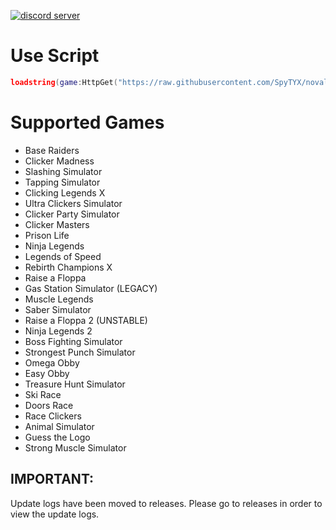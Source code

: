 [![discord server](https://cdn.discordapp.com/attachments/1074738117531140226/1075009024812126229/image.png)]()

# Use Script
```lua
loadstring(game:HttpGet("https://raw.githubusercontent.com/SpyTYX/novaline-hub/main/main.lua"))()
```

# Supported Games
- Base Raiders
- Clicker Madness
- Slashing Simulator
- Tapping Simulator
- Clicking Legends X
- Ultra Clickers Simulator
- Clicker Party Simulator
- Clicker Masters
- Prison Life
- Ninja Legends
- Legends of Speed
- Rebirth Champions X
- Raise a Floppa
- Gas Station Simulator (LEGACY)
- Muscle Legends
- Saber Simulator
- Raise a Floppa 2 (UNSTABLE)
- Ninja Legends 2
- Boss Fighting Simulator
- Strongest Punch Simulator
- Omega Obby
- Easy Obby
- Treasure Hunt Simulator
- Ski Race
- Doors Race
- Race Clickers
- Animal Simulator
- Guess the Logo
- Strong Muscle Simulator

## IMPORTANT:
Update logs have been moved to releases. Please go to releases in order to view the update logs.
